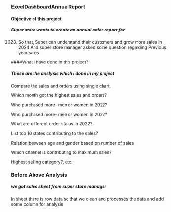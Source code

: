 ### ExcelDashboardAnnualReport
#### Objective of this project
##### Super store wants to create an annual sales report for
2023. So that, Super can understand their customers
and grow more sales in 2024
And super store manager asked some question regarding
Previous year sales

####What i have done in this project?
##### These are the anslysis which i done in my project
Compare the sales and orders using single chart.

Which month got the highest sales and orders?

Who purchased more- men or women in 2022?

Who purchased more- men or women in 2022?

What are different order status in 2022?

List top 10 states contributing to the sales?

Relation between age and gender based on number of sales

Which channel is contributing to maximum sales?

Highest selling category?, etc.

### Before Above Analysis
##### we got sales sheet from super store manager
In sheet there is row data so that we clean and processes the data and add some column for analysis



